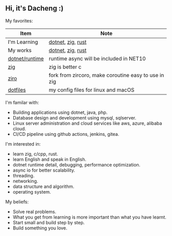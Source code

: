 ## Hi, it's Dacheng :)

My favorites:

| Item | Note |
| --- | --- |
| I'm Learning | [dotnet](https://github.com/dacheng-learn/dotnet), [zig](https://github.com/dacheng-learn/zig), [rust](https://github.com/dacheng-learn/rust) |
| My works | [dotnet](https://github.com/dacheng-dotnet), [zig](https://github.com/dacheng-zig), [rust](https://github.com/dacheng-rust) |
| [dotnet/runtime](https://github.com/dotnet/runtime) | runtime async will be included in NET10 |
| [zig](https://github.com/ziglang/zig) | zig is better c |
| [ziro](https://github.com/dacheng-zig/ziro) | fork from zircoro, make coroutine easy to use in zig |
| [dotfiles](https://github.com/dacheng-gao/dotfiles) | my config files for linux and macOS |

I'm familar with:
- Building applications using dotnet, java, php.
- Database design and development using mysql, sqlserver.
- Linux server administration and cloud services like aws, azure, alibaba cloud.
- CI/CD pipeline using github actions, jenkins, gitea.

I'm interested in:
- learn zig, c/cpp, rust.
- learn English and speak in English.
- dotnet runtime detail, debugging, performance optimization.
- async io for better scalability.
- threading.
- networking.
- data structure and algorithm.
- operating system.

My beliefs:
- Solve real problems.
- What you get from learning is more important than what you have learnt.
- Start small and build step by step.
- Build something you love.
